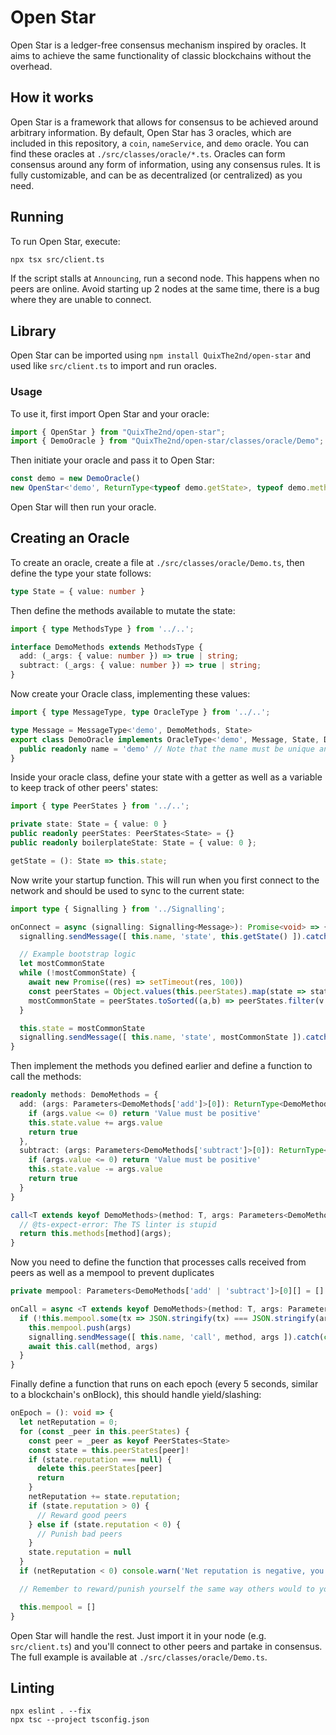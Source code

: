 # Open Star
Open Star is a ledger-free consensus mechanism inspired by oracles. It aims to achieve the same functionality of classic blockchains without the overhead.

## How it works
Open Star is a framework that allows for consensus to be achieved around arbitrary information. By default, Open Star has 3 oracles, which are included in this repository, a `coin`, `nameService`, and `demo` oracle. You can find these oracles at `./src/classes/oracle/*.ts`. Oracles can form consensus around any form of information, using any consensus rules. It is fully customizable, and can be as decentralized (or centralized) as you need.

## Running
To run Open Star, execute:
```sh
npx tsx src/client.ts
```

If the script stalls at `Announcing`, run a second node. This happens when no peers are online. Avoid starting up 2 nodes at the same time, there is a bug where they are unable to connect.

## Library
Open Star can be imported using `npm install QuixThe2nd/open-star` and used like `src/client.ts` to import and run oracles.

### Usage
To use it, first import Open Star and your oracle:
```ts
import { OpenStar } from "QuixThe2nd/open-star";
import { DemoOracle } from "QuixThe2nd/open-star/classes/oracle/Demo";
```

Then initiate your oracle and pass it to Open Star:
```ts
const demo = new DemoOracle()
new OpenStar<'demo', ReturnType<typeof demo.getState>, typeof demo.methods, typeof demo>(demo)
```

Open Star will then run your oracle.

## Creating an Oracle
To create an oracle, create a file at `./src/classes/oracle/Demo.ts`, then define the type your state follows:
```ts
type State = { value: number }
```

Then define the methods available to mutate the state:
```ts
import { type MethodsType } from '../..';

interface DemoMethods extends MethodsType {
  add: (_args: { value: number }) => true | string;
  subtract: (_args: { value: number }) => true | string;
}
```

Now create your Oracle class, implementing these values:

```ts
import { type MessageType, type OracleType } from '../..';

type Message = MessageType<'demo', DemoMethods, State>
export class DemoOracle implements OracleType<'demo', Message, State, DemoMethods> {
  public readonly name = 'demo' // Note that the name must be unique and not used by other oracles
}
```

Inside your oracle class, define your state with a getter as well as a variable to keep track of other peers' states:
```ts
import { type PeerStates } from '../..';

private state: State = { value: 0 }
public readonly peerStates: PeerStates<State> = {}
public readonly boilerplateState: State = { value: 0 };

getState = (): State => this.state;
```

Now write your startup function. This will run when you first connect to the network and should be used to sync to the current state:
```ts
import type { Signalling } from '../Signalling';

onConnect = async (signalling: Signalling<Message>): Promise<void> => {
  signalling.sendMessage([ this.name, 'state', this.getState() ]).catch(console.error)

  // Example bootstrap logic
  let mostCommonState
  while (!mostCommonState) {
    await new Promise((res) => setTimeout(res, 100))
    const peerStates = Object.values(this.peerStates).map(state => state.lastReceive)
    mostCommonState = peerStates.toSorted((a,b) => peerStates.filter(v => v===a).length - peerStates.filter(v => v===b).length).pop()
  }

  this.state = mostCommonState
  signalling.sendMessage([ this.name, 'state', mostCommonState ]).catch(console.error)
}
```

Then implement the methods you defined earlier and define a function to call the methods:
```ts
readonly methods: DemoMethods = {
  add: (args: Parameters<DemoMethods['add']>[0]): ReturnType<DemoMethods['add']> => {
    if (args.value <= 0) return 'Value must be positive'
    this.state.value += args.value
    return true
  },
  subtract: (args: Parameters<DemoMethods['subtract']>[0]): ReturnType<DemoMethods['subtract']> => {
    if (args.value <= 0) return 'Value must be positive'
    this.state.value -= args.value
    return true
  }
}

call<T extends keyof DemoMethods>(method: T, args: Parameters<DemoMethods[T]>[0]): ReturnType<DemoMethods[T]> {
  // @ts-expect-error: The TS linter is stupid
  return this.methods[method](args);
}
```

Now you need to define the function that processes calls received from peers as well as a mempool to prevent duplicates
```ts
private mempool: Parameters<DemoMethods['add' | 'subtract']>[0][] = []

onCall = async <T extends keyof DemoMethods>(method: T, args: Parameters<DemoMethods[T]>[0], signalling: Signalling<Message>): Promise<void> => {
  if (!this.mempool.some(tx => JSON.stringify(tx) === JSON.stringify(args))) { // This should be done via signatures or something similar
    this.mempool.push(args)
    signalling.sendMessage([ this.name, 'call', method, args ]).catch(console.error)
    await this.call(method, args)
  }
}
```

Finally define a function that runs on each epoch (every 5 seconds, similar to a blockchain's onBlock), this should handle yield/slashing:
```ts
onEpoch = (): void => {
  let netReputation = 0;
  for (const _peer in this.peerStates) {
    const peer = _peer as keyof PeerStates<State>
    const state = this.peerStates[peer]!
    if (state.reputation === null) {
      delete this.peerStates[peer]
      return
    }
    netReputation += state.reputation;
    if (state.reputation > 0) {
      // Reward good peers
    } else if (state.reputation < 0) {
      // Punish bad peers
    }
    state.reputation = null
  }
  if (netReputation < 0) console.warn('Net reputation is negative, you may be out of sync')

  // Remember to reward/punish yourself the same way others would to you

  this.mempool = []
}
```

Open Star will handle the rest. Just import it in your node (e.g. `src/client.ts`) and you'll connect to other peers and partake in consensus. The full example is available at `./src/classes/oracle/Demo.ts`.

## Linting
```
npx eslint . --fix
npx tsc --project tsconfig.json
```
